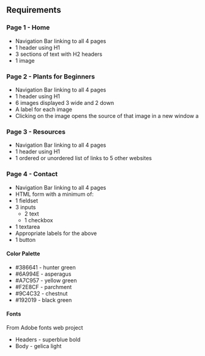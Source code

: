 ## Requirements
### Page 1 - Home
- Navigation Bar linking to all 4 pages
- 1 header using H1
- 3 sections of text with H2 headers
- 1 image

### Page 2 - Plants for Beginners
- Navigation Bar linking to all 4 pages
- 1 header using H1
- 6 images displayed 3 wide and 2 down
- A label for each image
- Clicking on the image opens the source of that image in a new window
a
### Page 3 - Resources
- Navigation Bar linking to all 4 pages
- 1 header using H1
- 1 ordered or unordered list of links to 5 other websites

### Page 4 - Contact
- Navigation Bar linking to all 4 pages
- HTML form with a minimum of:
- 1 fieldset
- 3 inputs
    * 2 text
    * 1 checkbox
- 1 textarea
- Appropriate labels for the above
- 1 button

#### Color Palette
- #386641 - hunter green
- #6A994E - asperagus
- #A7C957 - yellow green
- #F2E8CF - parchment
- #9C4C32 - chestnut
- #192019 - black green

#### Fonts
From Adobe fonts web project
- Headers - superblue bold
- Body - gelica light
